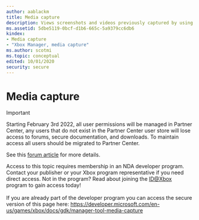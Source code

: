 ```yaml
---
author: aablackm
title: Media capture
description: Views screenshots and videos previously captured by using Xbox Manager.
ms.assetid: 5dbe5119-0bcf-d1b6-665c-5a9379cc6db6
kindex:
- Media capture
- "Xbox Manager, media capture"
ms.author: scotmi
ms.topic: conceptual
edited: 10/01/2020
security: secure
---
```


# Media capture
> [!IMPORTANT]
> Starting February 3rd 2022, all user permissions will be managed in Partner Center, any users that do not exist in the Partner Center user store will lose access to forums, secure documentation, and downloads. To maintain access all users should be migrated to Partner Center. <p></p>See this <a href="https://forums.xboxlive.com/articles/132187/breaking-change-user-access-for-forums-secure-docu.html">forum article</a> for more details.  

 Access to this topic requires membership in an NDA developer program. Contact your publisher or your Xbox program representative if you need direct access. Not in the program? Read about joining the <a href="https://www.xbox.com/Developers/id">ID@Xbox</a> program to gain access today!  <br/><br/>If you are already part of the developer program you can access the secure version of this page here: <a target="_blank" href="https://developer.microsoft.com/en-us/games/xbox/docs/gdk/manager-tool-media-capture">https://developer.microsoft.com/en-us/games/xbox/docs/gdk/manager-tool-media-capture</a>